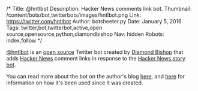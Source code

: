 /*
Title: @hntlbot
Description: Hacker News comments link bot.
Thumbnail: /content/bots/bot,twitterbots/images/hntlbot.png
Link: https://twitter.com/hntlbot
Author: botsheeter.py
Date: January 5, 2016
Tags: twitter,bot,twitterbot,active,open source,opensource,python,diamondbishop
Nav: hidden
Robots: index,follow
*/

[@hntlbot](https://twitter.com/hntlbot) is an [open source](https://github.com/dbish/hacker-news-tweet-linking-bot) Twitter bot created by [Diamond Bishop](https://twitter.com/diamondbishop) that adds [Hacker News](https://news.ycombinator.com/) comment links in response to the [Hacker News story bot](https://twitter.com/newsycombinator).

You can read more about the bot on the author's blog [here](http://programmer-ego.blogspot.com/2015/01/building-twitter-bot-with-python.html), and [here](http://programmer-ego.blogspot.com/2015/11/hacker-news-twitter-bot-10-months-later.html) for information on how it's been used since it was created.
